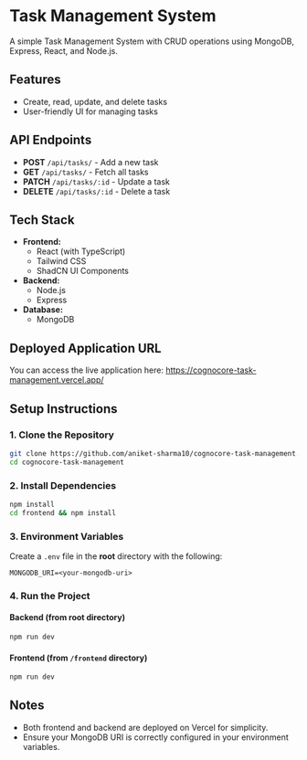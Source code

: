# Task Management System

A simple Task Management System with CRUD operations using MongoDB, Express, React, and Node.js.

## Features
- Create, read, update, and delete tasks
- User-friendly UI for managing tasks

## API Endpoints
- **POST** `/api/tasks/` - Add a new task
- **GET** `/api/tasks/` - Fetch all tasks
- **PATCH** `/api/tasks/:id` - Update a task
- **DELETE** `/api/tasks/:id` - Delete a task

## Tech Stack
- **Frontend:** 
  - React (with TypeScript)
  - Tailwind CSS
  - ShadCN UI Components
- **Backend:** 
  - Node.js
  - Express
- **Database:**
  - MongoDB

## Deployed Application URL
You can access the live application here: https://cognocore-task-management.vercel.app/

## Setup Instructions

### 1. Clone the Repository
```bash
git clone https://github.com/aniket-sharma10/cognocore-task-management.git
cd cognocore-task-management
```

### 2. Install Dependencies
```bash
npm install
cd frontend && npm install
```

### 3. Environment Variables
Create a `.env` file in the **root** directory with the following:
```
MONGODB_URI=<your-mongodb-uri>
```

### 4. Run the Project
#### Backend (from root directory)
```bash
npm run dev
```
#### Frontend (from `/frontend` directory)
```bash
npm run dev
```

## Notes
- Both frontend and backend are deployed on Vercel for simplicity.
- Ensure your MongoDB URI is correctly configured in your environment variables.